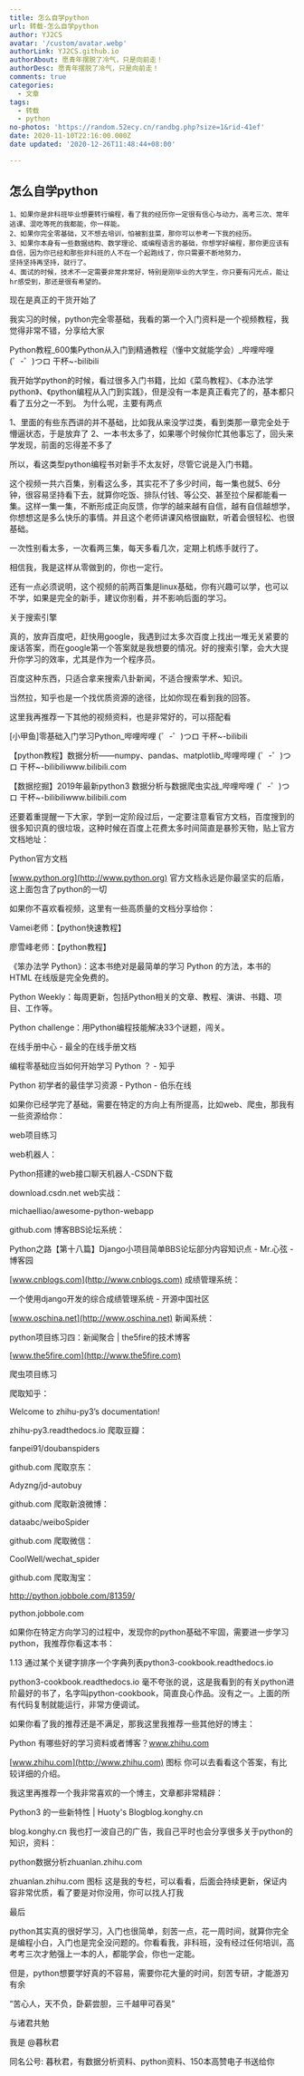```yaml
---
title: 怎么自学python
url: 转载-怎么自学python
author: YJ2CS
avatar: '/custom/avatar.webp'
authorLink: YJ2CS.github.io
authorAbout: 愿青年摆脱了冷气，只是向前走！
authorDesc: 愿青年摆脱了冷气，只是向前走！
comments: true
categories:
  - 文章
tags:
  - 转载
  - python
no-photos: 'https://random.52ecy.cn/randbg.php?size=1&rid-41ef'
date: 2020-11-10T22:16:00.000Z
date updated: '2020-12-26T11:48:44+08:00'

---
```


## 怎么自学python

```text
1、如果你是非科班毕业想要转行编程，看了我的经历你一定很有信心与动力，高考三次、常年逃课、混吃等死的我都能，你一样能。
2、如果你完全零基础，又不想去培训，怕被割韭菜，那你可以参考一下我的经历。
3、如果你本身有一些数据结构、数学理论、或编程语言的基础，你想学好编程，那你更应该有自信，因为你已经和那些非科班的人不在一个起跑线了，你只需要不断地努力，
坚持坚持再坚持，就行了。
4、面试的时候，技术不一定需要非常非常好，特别是刚毕业的大学生，你只要有闪光点，能让hr感受到，那还是很有希望的。
```

现在是真正的干货开始了

我实习的时候，python完全零基础，我看的第一个入门资料是一个视频教程，我觉得非常不错，分享给大家

Python教程_600集Python从入门到精通教程（懂中文就能学会）_哔哩哔哩 (゜-゜)つロ 干杯~-bilibili

我开始学python的时候，看过很多入门书籍，比如《菜鸟教程》、《本办法学python》、《python编程从入门到实践》，但是没有一本是真正看完了的，基本都只看了五分之一不到。
为什么呢，主要有两点

1、里面的有些东西讲的并不基础，比如我从来没学过类，看到类那一章完全处于懵逼状态，于是放弃了
2、一本书太多了，如果哪个时候你忙其他事忘了，回头来学发现，前面的忘得差不多了

所以，看这类型python编程书对新手不太友好，尽管它说是入门书籍。

这个视频一共六百集，别看这么多，其实花不了多少时间，每一集也就5、6分钟，很容易坚持看下去，就算你吃饭、排队付钱、等公交、甚至拉个屎都能看一集。这样一集一集，不断形成正向反馈，你学的越来越有自信，越有自信越想学，你想想这是多么快乐的事情。并且这个老师讲课风格很幽默，听着会很轻松、也很基础。

一次性别看太多，一次看两三集，每天多看几次，定期上机练手就行了。

相信我，我是这样从零做到的，你也一定行。

还有一点必须说明，这个视频的前两百集是linux基础，你有兴趣可以学，也可以不学，如果是完全的新手，建议你别看，并不影响后面的学习。

关于搜索引擎

真的，放弃百度吧，赶快用google，我遇到过太多次百度上找出一堆无关紧要的废话答案，而在google第一个答案就是我想要的情况。好的搜索引擎，会大大提升你学习的效率，尤其是作为一个程序员。

百度这种东西，只适合拿来搜索八卦新闻，不适合搜索学术、知识。

当然拉，知乎也是一个找优质资源的途径，比如你现在看到我的回答。

这里我再推荐一下其他的视频资料，也是非常好的，可以搭配看

[小甲鱼]零基础入门学习Python_哔哩哔哩 (゜-゜)つロ 干杯~-bilibili

【python教程】数据分析——numpy、pandas、matplotlib_哔哩哔哩 (゜-゜)つロ 干杯~-bilibiliwww.bilibili.com

【数据挖掘】2019年最新python3 数据分析与数据爬虫实战_哔哩哔哩 (゜-゜)つロ 干杯~-bilibiliwww.bilibili.com

还要着重提醒一下大家，学到一定阶段过后，一定要注意看官方文档，百度搜到的很多知识真的很垃圾，这种时候在百度上花费太多时间简直是暴殄天物，贴上官方文档地址：

Python官方文档

[www.python.org](http://www.python.org)
官方文档永远是你最坚实的后盾，这上面包含了python的一切

如果你不喜欢看视频，这里有一些高质量的文档分享给你：

Vamei老师：【python快速教程】

廖雪峰老师：【python教程】

《笨办法学 Python》：这本书绝对是最简单的学习 Python 的方法，本书的 HTML 在线版是完全免费的。

Python Weekly：每周更新，包括Python相关的文章、教程、演讲、书籍、项目、工作等。

Python challenge：用Python编程技能解决33个谜题，闯关。

在线手册中心 - 最全的在线手册文档

编程零基础应当如何开始学习 Python ？ - 知乎

Python 初学者的最佳学习资源 - Python - 伯乐在线

如果你已经学完了基础，需要在特定的方向上有所提高，比如web、爬虫，那我有一些资源给你：

web项目练习

web机器人：

Python搭建的web接口聊天机器人-CSDN下载

download.csdn.net
web实战：

michaelliao/awesome-python-webapp

github.com
博客BBS论坛系统：

Python之路【第十八篇】Django小项目简单BBS论坛部分内容知识点 - Mr.心弦 - 博客园

[www.cnblogs.com](http://www.cnblogs.com)
成绩管理系统：

一个使用django开发的综合成绩管理系统 - 开源中国社区

[www.oschina.net](http://www.oschina.net)
新闻系统：

python项目练习四：新闻聚合 | the5fire的技术博客

[www.the5fire.com](http://www.the5fire.com)

爬虫项目练习

爬取知乎：

Welcome to zhihu-py3’s documentation!

zhihu-py3.readthedocs.io
爬取豆瓣：

fanpei91/doubanspiders

github.com
爬取京东：

Adyzng/jd-autobuy

github.com
爬取新浪微博：

dataabc/weiboSpider

github.com
爬取微信：

CoolWell/wechat_spider

github.com
爬取淘宝：

<http://python.jobbole.com/81359/>

python.jobbole.com

如果你在特定方向学习的过程中，发现你的python基础不牢固，需要进一步学习python，我推荐你看这本书：

1.13 通过某个关键字排序一个字典列表python3-cookbook.readthedocs.io

python3-cookbook.readthedocs.io
毫不夸张的说，这是我看到的有关python进阶最好的书了，名字叫python-cookbook，简直良心作品。没有之一。上面的所有代码复制就能运行，非常方便调试。

如果你看了我的推荐还是不满足，那我这里我推荐一些其他好的博主：

Python 有哪些好的学习资料或者博客？www.zhihu.com

[www.zhihu.com](http://www.zhihu.com)
图标
你可以去看看这个答案，有比较详细的介绍。

我这里再推荐一个我非常喜欢的一个博主，文章都非常精辟：

Python3 的一些新特性 | Huoty's Blogblog.konghy.cn

blog.konghy.cn
我也打一波自己的广告，我自己平时也会分享很多关于python的知识，资料：

python数据分析zhuanlan.zhihu.com

zhuanlan.zhihu.com
图标
这是我的专栏，可以看看，后面会持续更新，保证内容非常优质，看了要是对你没用，你可以找人打我

最后

python其实真的很好学习，入门也很简单，刻苦一点，花一周时间，就算你完全是编程小白，入门也是完全没问题的。你看看我，非科班，没有经过任何培训，高考考三次才勉强上一本的人，都能学会，你也一定能。

但是，python想要学好真的不容易，需要你花大量的时间，刻苦专研，才能游刃有余

“苦心人，天不负，卧薪尝胆，三千越甲可吞吴”

与诸君共勉

我是
@暮秋君

同名公号: 暮秋君，有数据分析资料、python资料、150本高赞电子书送给你
